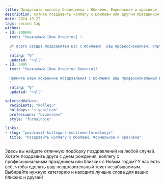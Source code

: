 ```yaml
---
title: Поздравить коллегу бизнесмена с Юбилеем. Формальное и красивое
description: Хотите поздравить коллегу с Юбилеем или другим праздником? Наш ИИ создаст незабываемое поздравление, а вы обязательно выделитесь среди других.  
date: 2024-10-22
tags: second tag
wishes:
- id: 100606
  text: "Уважаемый [Имя Отчество] !
  
  От всего сердца поздравляем Вас с юбилеем!  Ваш профессионализм, опыт и  успехи в бизнесе вызывают глубокое уважение. Желаем Вам дальнейшего процветания, новых свершений, крепкого здоровья и благополучия во всех начинаниях. Пусть каждый день приносит радость и удовлетворение от достигнутого. С юбилеем!
  "
  rating: "0"
  updated: "null"
- id: 5495
  text: "Уважаемый [Имя Отчество Коллеги]!
  
  Примите наши искренние поздравления с Юбилеем! Ваш профессиональный путь, отмеченный высокими достижениями и деловой хваткой, служит вдохновляющим примером для всех нас. Желаем Вам дальнейших успехов в Вашей деятельности, процветания Вашему бизнесу, крепкого здоровья, неиссякаемой энергии и оптимизма. Пусть рядом с Вами всегда будут надежные партнеры и верные друзья.
  "
  rating: "0"
  updated: "null"

selectedValues:
  recipients: "kollegu"
  holidays: "s-yubileem"
  professions: "biznesmen"
  style: "formalnoje"

links:
- slug: "pozdravit-kollegu-s-yubileem-formalnoje"
  title: "Поздравить коллегу с Юбилеем. Формальное и красивое"
---
```


Здесь вы найдете отличную подборку поздравлений на любой случай.
Хотите поздравить друга с днём рождения, коллегу с профессиональным праздником или близких с Новым годом? У нас есть всё, чтобы сделать ваш поздравительный текст незабываемым. Выбирайте нужную категорию и находите лучшие слова для ваших близких и друзей!
